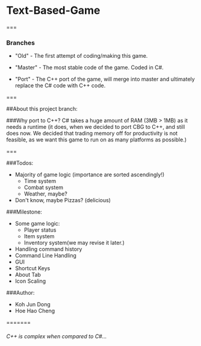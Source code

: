 # Text-Based-Game

===

### Branches
* "Old" - The first attempt of coding/making this game.

* "Master" - The most stable code of the game. Coded in C#.

* "Port" - The C++ port of the game, will merge into master and ultimately replace the C# code with C++ code.

===

##About this project branch:

###Why port to C++?
C# takes a huge amount of RAM (3MB > 1MB) as it needs a runtime (it does, when we decided to port CBG to C++, and still does now. We decided that trading memory off for productivity is not feasible, as we want this game to run on as many platforms as possible.)

===

###Todos:

- Majority of game logic (importance are sorted ascendingly!)
  * Time system
  * Combat system
  * Weather, maybe?
- Don't know, maybe Pizzas? (delicious)

###Milestone:
- Some game logic:
  * Player status
  * Item system
  * Inventory system(we may revise it later.)
- Handling command history
- Command Line Handling
- GUI
- Shortcut Keys
- About Tab
- Icon Scaling

###Author:
- Koh Jun Dong
- Hoe Hao Cheng

=======
###### C++ is complex when compared to C#...
